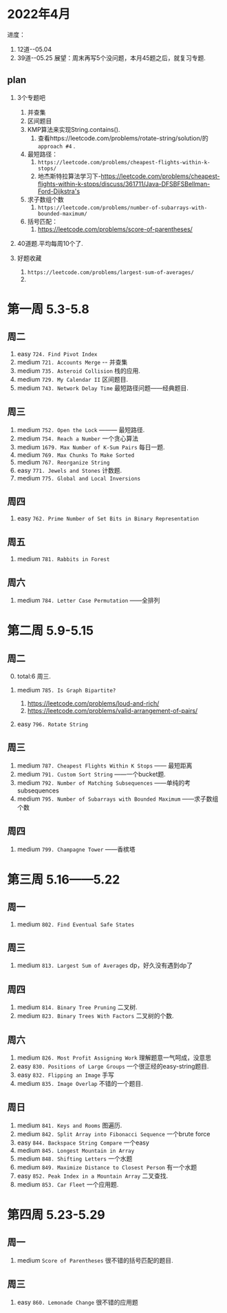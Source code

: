 # 2022年4月

进度：

1. 12道--05.04
2. 39道--05.25 展望：周末再写5个没问题，本月45题之后，就复习专题.

## plan

1. 3个专题吧
    1. 并查集
    2. 区间题目
    3. KMP算法来实现String.contains().
        1. 查看https://leetcode.com/problems/rotate-string/solution/的 `approach #4` .
    4. 最短路径：
        1. `https://leetcode.com/problems/cheapest-flights-within-k-stops/`
        2. 地杰斯特拉算法学习下-https://leetcode.com/problems/cheapest-flights-within-k-stops/discuss/361711/Java-DFSBFSBellman-Ford-Dijkstra's
    5. 求子数组个数
        1. `https://leetcode.com/problems/number-of-subarrays-with-bounded-maximum/`
    6. 括号匹配：
        1. https://leetcode.com/problems/score-of-parentheses/
2. 40道题.平均每周10个了.

3. 好题收藏
    1. `https://leetcode.com/problems/largest-sum-of-averages/`
    2.

# 第一周 5.3-5.8

## 周二

1. easy `724. Find Pivot Index`
2. medium `721. Accounts Merge` -- 并查集
3. medium `735. Asteroid Collision` 栈的应用.
4. medium `729. My Calendar II`  区间题目.
5. medium `743. Network Delay Time` 最短路径问题——经典题目.

## 周三

1. medium `752. Open the Lock`  ——— 最短路径.
2. medium `754. Reach a Number` 一个贪心算法
3. medium `1679. Max Number of K-Sum Pairs` 每日一题.
4. medium `769. Max Chunks To Make Sorted`
5. medium `767. Reorganize String`
6. easy   `771. Jewels and Stones` 计数题.
7. medium `775. Global and Local Inversions`

## 周四

1. easy `762. Prime Number of Set Bits in Binary Representation`

## 周五

1. medium `781. Rabbits in Forest`

## 周六

1. medium `784. Letter Case Permutation` ——全排列

# 第二周 5.9-5.15

## 周二

0. total:6 周三.

1. medium `785. Is Graph Bipartite?`
    1. https://leetcode.com/problems/loud-and-rich/
    2. https://leetcode.com/problems/valid-arrangement-of-pairs/
2. easy `796. Rotate String`

## 周三

1. medium `787. Cheapest Flights Within K Stops` —— 最短距离
2. medium `791. Custom Sort String` ——一个bucket题.
3. medium `792. Number of Matching Subsequences` ——单纯的考subsequences
4. medium `795. Number of Subarrays with Bounded Maximum` ——求子数组个数

## 周四

1. medium `799. Champagne Tower` ——香槟塔

# 第三周 5.16——5.22

## 周一

1. medium `802. Find Eventual Safe States`

## 周三

1. medium `813. Largest Sum of Averages`  dp，好久没有遇到dp了

## 周四

1. medium `814. Binary Tree Pruning`  二叉树.
2. medium `823. Binary Trees With Factors` 二叉树的个数.

## 周六

1. medium `826. Most Profit Assigning Work` 理解题意一气呵成，没意思
2. easy   `830. Positions of Large Groups` 一个很正经的easy-string题目.
3. easy   `832. Flipping an Image`  手写
4. medium `835. Image Overlap` 不错的一个题目.

## 周日

1. medium `841. Keys and Rooms` 图遍历.
2. medium `842. Split Array into Fibonacci Sequence` 一个brute force
3. easy `844. Backspace String Compare` 一个easy
4. medium `845. Longest Mountain in Array`
5. medium `848. Shifting Letters` 一个水题
6. medium `849. Maximize Distance to Closest Person` 有一个水题
7. easy `852. Peak Index in a Mountain Array` 二叉查找.
8. medium `853. Car Fleet` 一个应用题.

# 第四周 5.23-5.29

## 周一

1. medium `Score of Parentheses` 很不错的括号匹配的题目.

## 周三

1. easy `860. Lemonade Change` 很不错的应用题